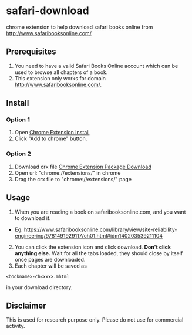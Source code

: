 # safari-download
chrome extension to help download safari books online from http://www.safaribooksonline.com/

## Prerequisites
1. You need to have a valid Safari Books Online account which can be used to browse all chapters of a book.
2. This extension only works for domain http://www.safaribooksonline.com/.

## Install
### Option 1
1. Open [Chrome Extension Install](https://chrome.google.com/webstore/detail/safari-books-download/anlpljppoinmpaedoilhjibjehpjhcob?hl=en-US&gl=US)
2. Click "Add to chrome" button.

### Option 2
1. Download crx file [Chrome Extension Package Download](https://github.com/chenditc/safari-download/blob/master/chrome-extension.crx?raw=true)
2. Open url: "chrome://extensions/" in chrome
3. Drag the crx file to "chrome://extensions/" page

## Usage
1. When you are reading a book on safaribooksonline.com, and you want to download it. 
 - Eg. https://www.safaribooksonline.com/library/view/site-reliability-engineering/9781491929117/ch01.html#idm140203539211104
2. You can click the extension icon and click download. **Don't click anything else.** Wait for all the tabs loaded, they should close by itself once pages are downloaded.
3. Each chapter will be saved as 

```
<bookname>-ch<xxx>.mhtml
```
in your download directory.

## Disclaimer
This is used for research purpose only. Please do not use for commercial activity.
